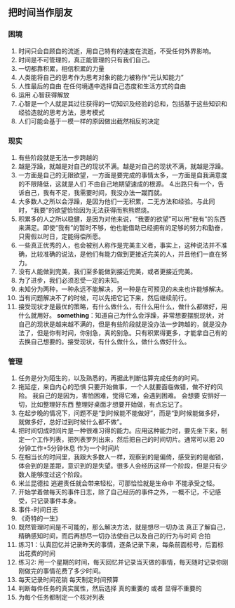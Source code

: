 ## 把时间当作朋友
### 困境
1. 时间只会自顾自的流逝，用自己特有的速度在流逝，不受任何外界影响。
2. 时间是不可管理的，真正能管理的只有我们自己。
3. 一切都靠积累，相信积累的力量
4. 人类能将自己的思考作为思考对象的能力被称作“元认知能力”
5. 人性最后的自由 在任何境遇中选择自己态度和生活方式的自由 
6. 运用 心智获得解放
7. 心智是一个人就是其过往获得的一切知识及经验的总和，包括基于这些知识和经验造就的思考方法，思考模式
8. 人们可能会基于一模一样的原因做出截然相反的决定 

### 现实
1. 有些阶段就是无法一步跨越的
2. 越是浮躁，就越是对自己的现状不满。越是对自己的现状不满，就越是浮躁。
3. 一方面是自己的无限欲望，一方面是要完成的事情太多，一方面是自我满意度的不限降低，这就是人们
不由自己地期望速成的根源。
4.出路只有一个，告诉自己，我有不足，我需要时间，我没办法一蹴而就。
5. 大多数人之所以会浮躁，是因为他们一无积累，二无方法和经验。与此同时，“我要”的欲望恰恰因为无法获得而熊熊燃烧。
6. 积累多的人之所以稳健，是因为对他来说，“我要的欲望”可以用“我有”的东西来满足。即使“我有”的暂时不够，他也能借助已经拥有的足够的努力和勤奋，只需假以时日，定能得偿所愿。
7. 一些真正优秀的人，也会被别人称作是完美主义者，事实上，这种说法并不准确，比较准确的说法，是他们有能力做到更接近完美的人，并且他们一直在努力。
8. 没有人能做到完美，我们至多能做到接近完美，或者更接近完美。
9. 为了进步，我们必须忍受一定的未知。
10. 未知分为两种，一种永远不能解决，另一种是在可预见的未来也许能够解决。
11. 当有问题解决不了的时候，可以先把它记下来，然后继续前行。
12. 接受现状才是最优的策略，有什么做什么，有什么用什么，做什么都做好，用什么就用好。
**something**：知道自己为什么会浮躁，非常想要摆脱现状，对自己的现状是越来越不满的，但是有些阶段就是没办法一步跨越的，就是没办法了，但是你有时间，你别急，真的别急。只有积累得更多，才能拿自己有的 去换自己想要的。接受现状，有什么做什么，做什么做好什么。

### 管理
1. 任务是分为陌生的，以及熟悉的，再据此判断估算完成任务的时间。
2. 拖延症，来自内心的恐惧 只要开始做事，一个人就要面临做错，做不好的风险。
我自己的是因为，害怕困难，觉得它难，会遇到困难。
会想要 安排好一切，比如整理好东西 整理好桌面才想要开始做，有点忘记了。
3. 在起步晚的情况下，问题不是“到时候能不能做好”，而是“到时候能做多好，就做多好，总好过到时候什么都不做”。
4. 把时间切成时间片是一种很难习得的能力。应用这种能力时，要先坐下来，制定一个工作列表，把列表罗列出来，然后把自己的时间切片。通常可以把 20分钟工作+5分钟休息 作为一个时间片
5. 在相当长的时间里，我跟大多数人一样，观察到的是偏倚，感受到的是枷锁，体会到的是差距，意识到的是失望。很多人会经历这样一个阶段，但是只有少数人能够度过这个阶段。
6. 米兰昆德拉 逃避责任就会带来轻松，可那恰恰就是生命中 不能承受之轻。
7. 开始学着做每天的事件日志，除了自己经历的事件之外，一概不记，不记感受，只记录事件本身。
8. 事件-时间日志
9. 《奇特的一生》
10. 既然管理时间是不可能的，那么解决方法，就是想尽一切办法 真正了解自己，精确感知时间，而后再想尽一切办法使自己以及自己的行为与时间 合拍
11. 练习1：认真回忆并记录昨天的事情，逐条记录下来，每条前面标号，后面标出花费的时间
12. 练习2: 用一个星期的时间，每天回忆并记录当天做的事情，每天随时记录你刚刚做完的事情花费了多少时间。
13. 每天记录时间花销 每天制定时间预算
14. 判断每件任务的真实属性，然后选择 真的重要的 或者 显得不重要的
15. 为每个任务都制定一个核对列表
